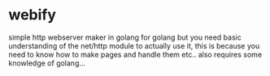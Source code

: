 # webify
simple http webserver maker in golang for golang but you need basic understanding of the net/http module to actually use it, this is because you need to know how to make pages and handle them etc.. also requires some knowledge of golang...

